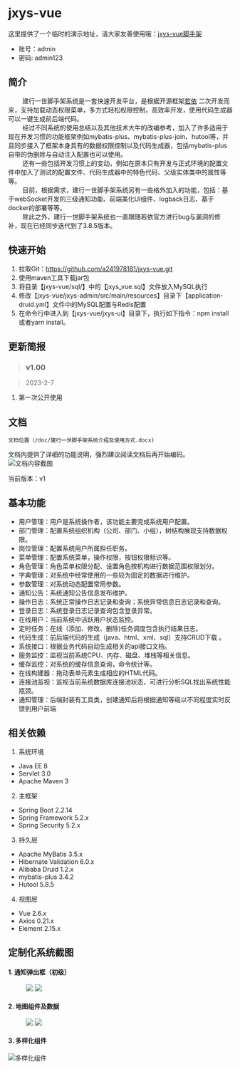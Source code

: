 # jxys-vue

这里提供了一个临时的演示地址，请大家友善使用哦：[jxys-vue脚手架](http://www.jxys.top:2191/login)

* 账号：admin
* 密码: admin123

## 简介

&emsp;&emsp; 建行一世脚手架系统是一套快速开发平台，是根据开源框架[若依](https://github.com/yangzongzhuan/RuoYi-Vue)
二次开发而来，支持加载动态权限菜单，多方式轻松权限控制，高效率开发，使用代码生成器可以一键生成前后端代码。<br>
&emsp;&emsp;
经过不同系统的使用总结以及其他技术大牛的改编参考，加入了许多适用于现在开发习惯的功能框架例如mybatis-plus、mybatis-plus-join、hutool等，并且同步接入了框架本身具有的数据权限控制以及代码生成器，包括mybatis-plus自带的伪删除与自动注入配置也可以使用。<br>
&emsp;&emsp; 还有一些包括开发习惯上的变动，例如在原本只有开发与正式环境的配置文件中加入了测试的配置文件、代码生成器中的特色代码、父级实体类中的属性等等。<br>
&emsp;&emsp; 目前，根据需求，建行一世脚手架系统另有一些格外加入的功能，包括：基于webSocket开发的三级通知功能、前端美化UI组件、logback日志、基于docker的部署等等。<br>
&emsp;&emsp; 除此之外，建行一世脚手架系统也一直跟随若依官方进行bug与漏洞的修补，现在已经同步迭代到了3.8.5版本。

## 快速开始

1. 拉取Git：https://github.com/a241978181/jxys-vue.git
2. 使用maven工具下载jar包
3. 将目录【jxys-vue/sql/】中的【jxys_vue.sql】文件放入MySQL执行
4. 修改【jxys-vue/jxys-admin/src/main/resources】目录下【application-druid.yml】文件中的MySQL配置与Redis配置
5. 在命令行中进入到【jxys-vue/jxys-ui】目录下，执行如下指令：npm install或者yarn install。

## 更新简报

> ### v1.00
>

> 2023-2-7

1. 第一次公开使用

## 文档

    文档位置（/doc/建行一世脚手架系统介绍及使用方式.docx)

文档内提供了详细的功能说明，强烈建议阅读文档后再开始编码。
![文档内容截图](https://s1.ax1x.com/2023/02/07/pSgc07n.png "文档内容截图")

当前版本：v1

## 基本功能

- 用户管理：用户是系统操作者，该功能主要完成系统用户配置。
- 部门管理：配置系统组织机构（公司、部门、小组），树结构展现支持数据权限。
- 岗位管理：配置系统用户所属担任职务。
- 菜单管理：配置系统菜单，操作权限，按钮权限标识等。
- 角色管理：角色菜单权限分配、设置角色按机构进行数据范围权限划分。
- 字典管理：对系统中经常使用的一些较为固定的数据进行维护。
- 参数管理：对系统动态配置常用参数。
- 通知公告：系统通知公告信息发布维护。
- 操作日志：系统正常操作日志记录和查询；系统异常信息日志记录和查询。
- 登录日志：系统登录日志记录查询包含登录异常。
- 在线用户：当前系统中活跃用户状态监控。
- 定时任务：在线（添加、修改、删除)任务调度包含执行结果日志。
- 代码生成：前后端代码的生成（java、html、xml、sql）支持CRUD下载 。
- 系统接口：根据业务代码自动生成相关的api接口文档。
- 服务监控：监视当前系统CPU、内存、磁盘、堆栈等相关信息。
- 缓存监控：对系统的缓存信息查询，命令统计等。
- 在线构建器：拖动表单元素生成相应的HTML代码。
- 连接池监视：监视当前系统数据库连接池状态，可进行分析SQL找出系统性能瓶颈。
- 通知管理：后端封装有工具类，创建通知后将根据通知等级以不同程度实时反馈到用户前端

## 相关依赖

1. 系统环境

- Java EE 8
- Servlet 3.0
- Apache Maven 3

2. 主框架

- Spring Boot 2.2.14
- Spring Framework 5.2.x
- Spring Security 5.2.x

3. 持久层

- Apache MyBatis 3.5.x
- Hibernate Validation 6.0.x
- Alibaba Druid 1.2.x
- mybatis-plus 3.4.2
- Hutool 5.8.5

4. 视图层

- Vue 2.6.x
- Axios 0.21.x
- Element 2.15.x

## 定制化系统截图

#### 1. 通知弹出框（初级）

<figure>
    <!--通知红点-->
    <img src="https://s1.ax1x.com/2023/02/07/pSgcXBd.png">
    <!--通知弹出框-->
    <img src="https://s1.ax1x.com/2023/02/07/pSgcjHA.png">
</figure>

#### 2. 地图组件及数据

<figure>
    <!--地图组件-->
    <img src="https://s1.ax1x.com/2023/02/07/pSggS4P.png" >
    <!--地区数据-->
    <img src="https://s1.ax1x.com/2023/02/07/pSgcxAI.png" >
</figure>

#### 3. 多样化组件

![多样化组件](https://s1.ax1x.com/2023/02/07/pSgczNt.png "多样化组件")


